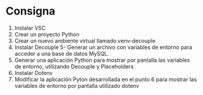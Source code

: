 # Consigna

1) Instalar VSC
2) Crear un proyecto Python
3) Crear un nuevo ambiente virtual llamado venv-decouple
4) Instalar Decouple
5- Generar un archivo con variables de entorno para acceder a
una base de datos MySQL.
6) Generar una aplicación Python para mostrar por pantalla las
variables de entorno, utilizando Decouple y Placeholders
7) Instalar Dotenv
8) Modificar la aplicación Pyton desarrollada en el punto 6 para
mostrar las variables de entorno por pantalla utilizado dotenv